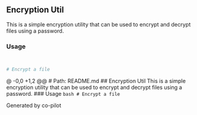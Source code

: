 ## Encryption Util

This is a simple encryption utility that can be used to encrypt and decrypt files using a password.

### Usage

``` bash


# Encrypt a file    


```

@ -0,0 +1,2 @@ # Path: README.md ## Encryption Util This is a simple encryption utility that can be used to encrypt and decrypt files using a password. ### Usage ``` bash # Encrypt a file ```

Generated by co-pilot